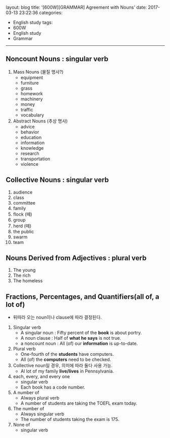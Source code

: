 layout: blog
title: '[600W][GRAMMAR] Agreement with Nouns'
date: 2017-03-13 23:22:36
categories: 
- English study
tags:
- 600W
- English study
- Grammar
---

## Noncount Nouns : singular verb
1. Mass Nouns (물질 명사?)
    - equipment
    - furniture
    - grass
    - homework
    - machinery
    - money
    - traffic
    - vocabulary
1. Abstract Nouns (추상 명사)
    - advice
    - behavior
    - education
    - information
    - knowledge
    - research
    - transportation
    - violence

## Collective Nouns : singular verb
1. audience
1. class
1. committee
1. family
1. flock (떼)
1. group
1. herd (떼)
1. the public
1. swarm
1. team

## Nouns Derived from Adjectives : plural verb
1. The young
1. The rich
1. The homeless

## Fractions, Percentages, and Quantifiers(all of, a lot of)

* 뒤따라 오는 noun이나 clause에 따라 결정된다.

1. Singular verb
    - A singular noun : Fifty percent of the **book** is about portry.
    - A noun clause : Half of **what he says** is not true.
    - a noncount noun : All (of) our **information** is up-to-date.
1. Plural verb
    - One-fourth of the **students** have computers.
    - All (of) the **computers** need to be checked.
1. Collective noun일 경우, 의미에 따라 둘다 사용 가능.
    - Al lot of my family **live/lives** in Pennsylvania.
1. each, every, and every one 
    - singular verb
    - Each book has a code number.
1. A number of 
    - Always plural verb
    - A number of students are taking the TOEFL exam today.
1. The number of 
    - Always singular verb
    - The number of students taking the exam is 175.
1. None of
    - singular verb
